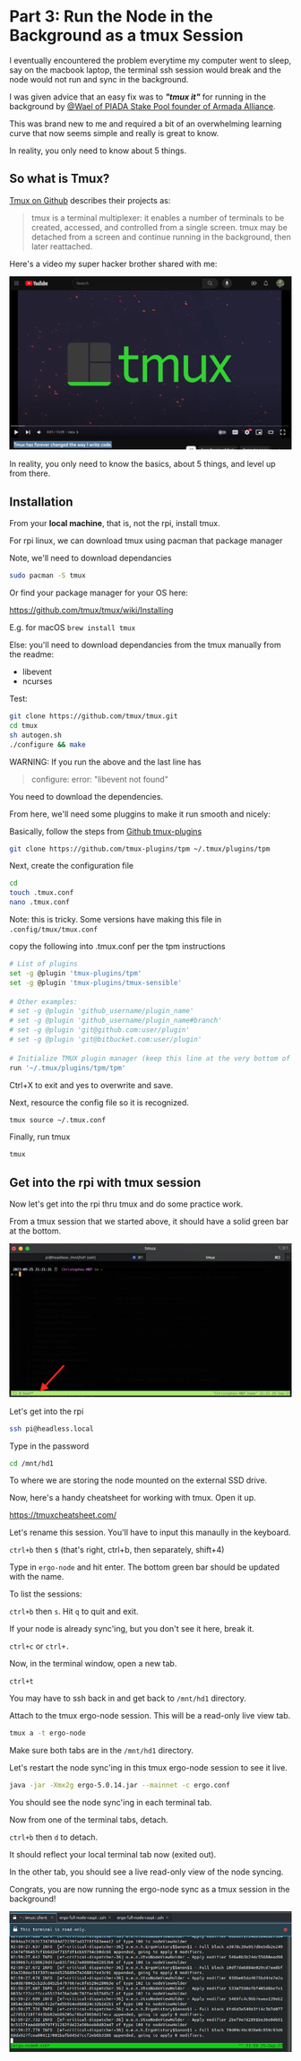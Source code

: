 # Part 3: Run the Node in the Background as a tmux Session

I eventually encountered the problem everytime my computer went to sleep, say on the macbook laptop, the terminal ssh session would break and the node would not run and sync in the background.

I was given advice that an easy fix was to ***"tmux it"*** for running in the background by [@Wael of PIADA Stake Pool founder of Armada Alliance](https://twitter.com/Piada_stakePool).

This was brand new to me and required a bit of an overwhelming learning curve that now seems simple and really is great to know.

In reality, you only need to know about 5 things.

## So what is Tmux?
[Tmux on Github](https://github.com/tmux/tmux) describes their projects as:

>tmux is a terminal multiplexer: it enables a number of terminals to be created, accessed, and controlled from a single screen. tmux may be detached from a screen and continue running in the background, then later reattached.

Here's a video my super hacker brother shared with me:

[![Tmux has forever changed the way I write code.](../../static/ergo-images/tmux-youtube-shot.jpeg)](https://www.youtube.com/watch?v=DzNmUNvnB04)

In reality, you only need to know the basics, about 5 things, and level up from there.


## Installation

From your **local machine**, that is, not the rpi, install tmux.

For rpi linux, we can download tmux using pacman that package manager

Note, we'll need to download dependancies

```bash
sudo pacman -S tmux
```

Or find your package manager for your OS here:

https://github.com/tmux/tmux/wiki/Installing

E.g. for macOS `brew install tmux`

Else: you'll need to download dependancies from the tmux manually from the readme:
- libevent
- ncurses

Test: 
```bash
git clone https://github.com/tmux/tmux.git
cd tmux
sh autogen.sh
./configure && make
```

WARNING: If you run the above and the last line has

>configure: error: "libevent not found"

You need to download the dependencies.

From here, we'll need some pluggins to make it run smooth and nicely:

Basically, follow the steps from [Github tmux-plugins](https://github.com/tmux-plugins/tpm)

```bash
git clone https://github.com/tmux-plugins/tpm ~/.tmux/plugins/tpm
```

Next, create the configuration file

```bash
cd
touch .tmux.conf
nano .tmux.conf
```

Note: this is tricky. Some versions have making this file in `.config/tmux/tmux.conf`

copy the following into .tmux.conf per the tpm instructions

```bash
# List of plugins
set -g @plugin 'tmux-plugins/tpm'
set -g @plugin 'tmux-plugins/tmux-sensible'

# Other examples:
# set -g @plugin 'github_username/plugin_name'
# set -g @plugin 'github_username/plugin_name#branch'
# set -g @plugin 'git@github.com:user/plugin'
# set -g @plugin 'git@bitbucket.com:user/plugin'

# Initialize TMUX plugin manager (keep this line at the very bottom of tmux.conf)
run '~/.tmux/plugins/tpm/tpm'
```

Ctrl+X to exit and yes to overwrite and save.

Next, resource the config file so it is recognized.

```bash
tmux source ~/.tmux.conf
```

Finally, run tmux

```bash
tmux
```

## Get into the rpi with tmux session

Now let's get into the rpi thru tmux and do some practice work.

From a tmux session that we started above, it should have a solid green bar at the bottom.

![tmux-example](../../static/ergo-images/tmux-example.jpeg)

Let's get into the rpi

```bash
ssh pi@headless.local
```

Type in the password

```bash
cd /mnt/hd1
```

To where we are storing the node mounted on the external SSD drive.


Now, here's a handy cheatsheet for working with tmux. Open it up.

https://tmuxcheatsheet.com/

Let's rename this session. You'll have to input this manaully in the keyboard.

`ctrl+b` then `$` (that's right, ctrl+b, then separately, shift+4)

Type in `ergo-node` and hit enter. The bottom green bar should be updated with the name.

To list the sessions:

`ctrl+b` then `s`. Hit `q` to quit and exit.

If your node is already sync'ing, but you don't see it here, break it.

`ctrl+c` or `ctrl+.`

Now, in the terminal window, open a new tab.

`ctrl+t`

You may have to ssh back in and get back to `/mnt/hd1` directory.

Attach to the tmux ergo-node session. This will be a read-only live view tab.

```bash
tmux a -t ergo-node
```
Make sure both tabs are in the `/mnt/hd1` directory.

Let's restart the node sync'ing in this tmux ergo-node session to see it live.

```bash
java -jar -Xmx2g ergo-5.0.14.jar --mainnet -c ergo.conf
```

You should see the node sync'ing in each terminal tab.

Now from one of the terminal tabs, detach.

`ctrl+b` then `d` to detach.

It should reflect your local terminal tab now (exited out).

In the other tab, you should see a live read-only view of the node syncing.

Congrats, you are now running the ergo-node sync as a tmux session in the background!

![tmux-read-only-view](../../static/ergo-images/tmux-read-only-screen.jpeg)